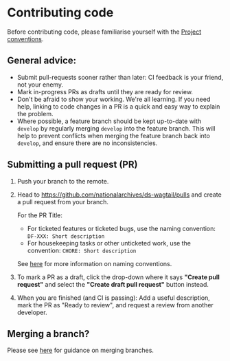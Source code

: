 # Contributing code

Before contributing code, please familiarise yourself with the [Project conventions](project-conventions.md).

## General advice:

- Submit pull-requests sooner rather than later: CI feedback is your friend, not your enemy.
- Mark in-progress PRs as drafts until they are ready for review.
- Don't be afraid to show your working. We're all learning. If you need help, linking to code changes in a PR is a quick and easy way to explain the problem.
- Where possible, a feature branch should be kept up-to-date with `develop` by regularly merging `develop` into the feature branch. This will help to prevent conflicts when merging the feature branch back into `develop`, and ensure there are no inconsistencies. 

## Submitting a pull request (PR)

1. Push your branch to the remote.
2. Head to https://github.com/nationalarchives/ds-wagtail/pulls and create a pull request from your branch.

    For the PR Title:

    * For ticketed features or ticketed bugs, use the naming convention: `DF-XXX: Short description`
    * For housekeeping tasks or other unticketed work, use the convention: `CHORE: Short description`

    See [here](project-conventions.md#naming-pull-requests) for more information on naming conventions.

3. To mark a PR as a draft, click the drop-down where it says **"Create pull request"** and select the **"Create draft pull request"** button instead.
4. When you are finished (and CI is passing): Add a useful description, mark the PR as "Ready to review", and request a review from another developer.

## Merging a branch?

Please see [here](project-conventions.md#merging-branches) for guidance on merging branches.
